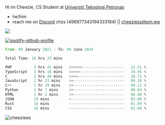  Hi im Cheezie, CS Student at [Universiti Teknologi Petronas](https://www.utp.edu.my/Pages/Home.aspx)


- he/him  
- reach me on [Discord](https://discord.gg/R2zcmRMQym) chzs (496977343194333184) || [cheeziess@pm.me](mailto:cheeziess@pm.me) 

![](https://discord.c99.nl/widget/theme-3/496977343194333184.png)

[![spotify-github-profile](https://spotify-github-profile.vercel.app/api/view?uid=guwmvkhyh85uvierjzp9buh87&cover_image=true&theme=default&show_offline=true&bar_color=53b14f&bar_color_cover=true)](https://spotify-github-profile.vercel.app/api/view?uid=guwmvkhyh85uvierjzp9buh87&redirect=true)
<!--START_SECTION:waka-->

```rust
From: 09 January 2021 - To: 06 June 2024

Total Time: 16 hrs 23 mins

PHP          3 hrs 41 mins   >>>>>>-------------------   22.51 %
TypeScript   3 hrs 16 mins   >>>>>--------------------   19.95 %
C            2 hrs 44 mins   >>>>---------------------   16.71 %
JavaScript   1 hr 21 mins    >>-----------------------   08.26 %
C++          1 hr 19 mins    >>-----------------------   08.11 %
Python       1 hr 7 mins     >>-----------------------   06.84 %
HTML         1 hr 2 mins     >>-----------------------   06.40 %
JSON         29 mins         >------------------------   02.96 %
Rust         16 mins         -------------------------   01.69 %
CSS          16 mins         -------------------------   01.68 %
```

<!--END_SECTION:waka-->
<img src="https://komarev.com/ghpvc/?username=cheeziess&color=431c53" alt="cheeziees">
